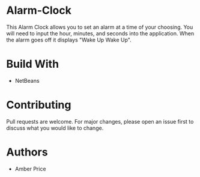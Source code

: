 # Alarm-Clock
This Alarm Clock allows you to set an alarm at a time of your choosing. You will need to input the hour, minutes, and seconds into the application. When the alarm goes off it displays "Wake Up Wake Up".
# Build With
* NetBeans
# Contributing
Pull requests are welcome. For major changes, please open an issue first to discuss what you would like to change.
# Authors
* Amber Price
